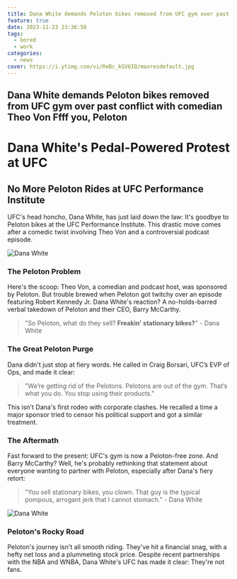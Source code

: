 ```yaml
---
title: Dana White demands Peloton bikes removed from UFC gym over past conflict with comedian Theo Von Ffff you, Peloton
feature: true
date: 2023-11-23 23:36:58
tags:
  - bored
  - work
categories:
  - news
cover: https://i.ytimg.com/vi/ReBc_kGV6IQ/maxresdefault.jpg
---
```

## Dana White demands Peloton bikes removed from UFC gym over past conflict with comedian Theo Von  Ffff you, Peloton ##

# **Dana White's Pedal-Powered Protest at UFC**

## **No More Peloton Rides at UFC Performance Institute**

UFC's head honcho, Dana White, has just laid down the law: It's goodbye to Peloton bikes at the UFC Performance Institute. This drastic move comes after a comedic twist involving Theo Von and a controversial podcast episode.

![Dana White](https://cdn.vox-cdn.com/thumbor/hIOnUkAl4goVy0kbpN7zJX0aQbA=/1400x1050/filters:format(jpeg)/cdn.vox-cdn.com/uploads/chorus_asset/file/25089425/1744596275.jpg)

### **The Peloton Problem**

Here's the scoop: Theo Von, a comedian and podcast host, was sponsored by Peloton. But trouble brewed when Peloton got twitchy over an episode featuring Robert Kennedy Jr. Dana White's reaction? A no-holds-barred verbal takedown of Peloton and their CEO, Barry McCarthy.

> "So Peloton, what do they sell? **Freakin' stationary bikes?**" - Dana White

### **The Great Peloton Purge**

Dana didn't just stop at fiery words. He called in Craig Borsari, UFC’s EVP of Ops, and made it clear:

> "We’re getting rid of the Pelotons. Pelotons are out of the gym. That’s what you do. You stop using their products."

This isn't Dana's first rodeo with corporate clashes. He recalled a time a major sponsor tried to censor his political support and got a similar treatment.

### **The Aftermath**

Fast forward to the present: UFC's gym is now a Peloton-free zone. And Barry McCarthy? Well, he's probably rethinking that statement about everyone wanting to partner with Peloton, especially after Dana's fiery retort:

> "You sell stationary bikes, you clown. That guy is the typical pompous, arrogant jerk that I cannot stomach." - Dana White

![Dana White](https://mediadc.brightspotcdn.com/dims4/default/02dd4b1/2147483647/strip/true/crop/7573x4260+0+0/resize/1200x675!/quality/90/?url=http%3A%2F%2Fmediadc-brightspot.s3.amazonaws.com%2F6d%2Fda%2Fe0ec97604288b30ebfacece9e688%2Fap23187829458425.jpg)

### **Peloton's Rocky Road**

Peloton's journey isn't all smooth riding. They've hit a financial snag, with a hefty net loss and a plummeting stock price. Despite recent partnerships with the NBA and WNBA, Dana White's UFC has made it clear: They're not fans.



